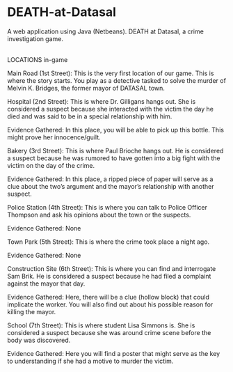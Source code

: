 # DEATH-at-Datasal
A web application using Java (Netbeans). DEATH at Datasal, a crime investigation game. <br /> <br />

LOCATIONS in-game

Main Road (1st Street): This is the very first location of our game. This is where the story starts. You play as a detective tasked to solve the murder of Melvin K. Bridges, the former mayor of DATASAL town.

Hospital (2nd Street): This is where Dr. Gilligans hangs out. She is considered a suspect because she interacted with the victim the day he died and was said to be in a special relationship with him.

Evidence Gathered: In this place, you will be able to pick up this bottle. This might prove her innocence/guilt.

Bakery (3rd Street): This is where Paul Brioche hangs out. He is considered a suspect because he was rumored to have gotten into a big fight with the victim on the day of the crime.

Evidence Gathered: In this place, a ripped piece of paper will serve as a clue about the two’s argument and the mayor’s relationship with another suspect.

Police Station (4th Street): This is where you can talk to Police Officer Thompson and ask his opinions about the town or the suspects.

Evidence Gathered: None

Town Park (5th Street): This is where the crime took place a night ago.

Evidence Gathered: None

Construction Site (6th Street): This is where you can find and interrogate Sam Brik. He is considered a suspect because he had filed a complaint against the mayor that day.

Evidence Gathered: Here, there will be a clue (hollow block) that could implicate the worker. You will also find out about his possible reason for killing the mayor.

School (7th Street): This is where student Lisa Simmons is. She is considered a suspect because she was around crime scene before the body was discovered.

Evidence Gathered: Here you will find a poster that might serve as the key to understanding if she had a motive to murder the victim.

